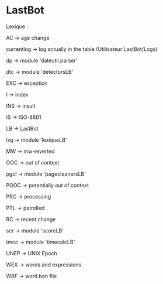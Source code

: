 # LastBot

Lexique :

AC -> age change

currentlog -> log actually in the table (Utilisateur:LastBot/Logs)

dp -> module 'dateutil.parser'

dtc -> module 'detectorsLB'

EXC -> exception

I -> index

INS -> insult

IS -> ISO-8601

LB -> LastBot

lxq -> module 'lexiqueLB'

MW -> mw-reverted

OOC -> out of context

pgcl -> module 'pagecleanersLB'

POOC -> potentially out of context

PRC -> processing

PTL -> patrolled

RC -> recent change

scr -> module 'scoreLB'

tmcc -> module 'timecalcLB'

UNEP -> UNIX Epoch

WEX -> words and expressions

WBF -> word ban file
